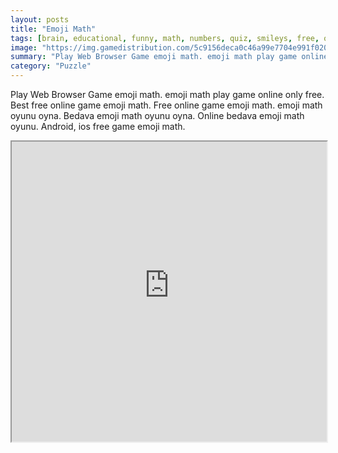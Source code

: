 ```yaml
---
layout: posts
title: "Emoji Math"
tags: [brain, educational, funny, math, numbers, quiz, smileys, free, online, games, oyna, game, free, games, play, play, games]
image: "https://img.gamedistribution.com/5c9156deca0c46a99e7704e991f020f7.jpg"
summary: "Play Web Browser Game emoji math. emoji math play game online only free. Best free online game emoji math. Free online game emoji math. emoji math oyunu oyna. Bedava emoji math oyunu oyna. Online bedava emoji math oyunu. Android, ios free game emoji math."
category: "Puzzle"
---
```


Play Web Browser Game emoji math. emoji math play game online only free. Best free online game emoji math. Free online game emoji math. emoji math oyunu oyna. Bedava emoji math oyunu oyna. Online bedava emoji math oyunu. Android, ios free game emoji math.

<iframe width="100%" height="480px;" src="https://html5.gamedistribution.com/5c9156deca0c46a99e7704e991f020f7/"></iframe>
